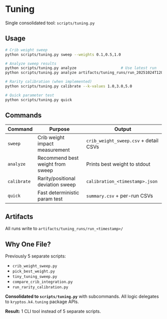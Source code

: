 # Tuning

Single consolidated tool: `scripts/tuning.py`

## Usage

```bash
# Crib weight sweep
python scripts/tuning.py sweep --weights 0.1,0.5,1.0

# Analyze sweep results
python scripts/tuning.py analyze                    # Use latest run
python scripts/tuning.py analyze artifacts/tuning_runs/run_20251024T120000

# Rarity calibration (when implemented)
python scripts/tuning.py calibrate --k-values 1.0,3.0,5.0

# Quick parameter test
python scripts/tuning.py quick
```

## Commands

| Command | Purpose | Output |
|---------|---------|--------|
| `sweep` | Crib weight impact measurement | `crib_weight_sweep.csv` + detail CSVs |
| `analyze` | Recommend best weight from sweep | Prints best weight to stdout |
| `calibrate` | Rarity/positional deviation sweep | `calibration_<timestamp>.json` |
| `quick` | Fast deterministic param test | `summary.csv` + per-run CSVs |

## Artifacts

All runs write to `artifacts/tuning_runs/run_<timestamp>/`

## Why One File?

Previously 5 separate scripts:

- `crib_weight_sweep.py`
- `pick_best_weight.py`
- `tiny_tuning_sweep.py`
- `compare_crib_integration.py`
- `run_rarity_calibration.py`

**Consolidated to `scripts/tuning.py`** with subcommands. All logic delegates to `kryptos.k4.tuning` package APIs.

**Result:** 1 CLI tool instead of 5 separate scripts.
